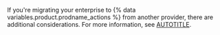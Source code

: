 If you're migrating your enterprise to {% data variables.product.prodname_actions %} from another provider, there are additional considerations. For more information, see [AUTOTITLE](/admin/github-actions/getting-started-with-github-actions-for-your-enterprise/migrating-your-enterprise-to-github-actions).
